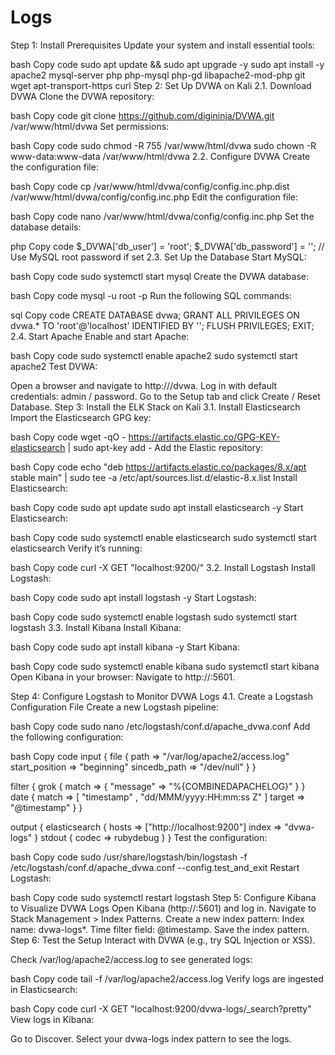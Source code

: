 # Logs

Step 1: Install Prerequisites
Update your system and install essential tools:

bash
Copy code
sudo apt update && sudo apt upgrade -y
sudo apt install -y apache2 mysql-server php php-mysql php-gd libapache2-mod-php git wget apt-transport-https curl
Step 2: Set Up DVWA on Kali
2.1. Download DVWA
Clone the DVWA repository:

bash
Copy code
git clone https://github.com/digininja/DVWA.git /var/www/html/dvwa
Set permissions:

bash
Copy code
sudo chmod -R 755 /var/www/html/dvwa
sudo chown -R www-data:www-data /var/www/html/dvwa
2.2. Configure DVWA
Create the configuration file:

bash
Copy code
cp /var/www/html/dvwa/config/config.inc.php.dist /var/www/html/dvwa/config/config.inc.php
Edit the configuration file:

bash
Copy code
nano /var/www/html/dvwa/config/config.inc.php
Set the database details:

php
Copy code
$_DVWA['db_user'] = 'root';
$_DVWA['db_password'] = ''; // Use MySQL root password if set
2.3. Set Up the Database
Start MySQL:

bash
Copy code
sudo systemctl start mysql
Create the DVWA database:

bash
Copy code
mysql -u root -p
Run the following SQL commands:

sql
Copy code
CREATE DATABASE dvwa;
GRANT ALL PRIVILEGES ON dvwa.* TO 'root'@'localhost' IDENTIFIED BY '';
FLUSH PRIVILEGES;
EXIT;
2.4. Start Apache
Enable and start Apache:

bash
Copy code
sudo systemctl enable apache2
sudo systemctl start apache2
Test DVWA:

Open a browser and navigate to http://<kali-ip>/dvwa.
Log in with default credentials: admin / password.
Go to the Setup tab and click Create / Reset Database.
Step 3: Install the ELK Stack on Kali
3.1. Install Elasticsearch
Import the Elasticsearch GPG key:

bash
Copy code
wget -qO - https://artifacts.elastic.co/GPG-KEY-elasticsearch | sudo apt-key add -
Add the Elastic repository:

bash
Copy code
echo "deb https://artifacts.elastic.co/packages/8.x/apt stable main" | sudo tee -a /etc/apt/sources.list.d/elastic-8.x.list
Install Elasticsearch:

bash
Copy code
sudo apt update
sudo apt install elasticsearch -y
Start Elasticsearch:

bash
Copy code
sudo systemctl enable elasticsearch
sudo systemctl start elasticsearch
Verify it’s running:

bash
Copy code
curl -X GET "localhost:9200/"
3.2. Install Logstash
Install Logstash:

bash
Copy code
sudo apt install logstash -y
Start Logstash:

bash
Copy code
sudo systemctl enable logstash
sudo systemctl start logstash
3.3. Install Kibana
Install Kibana:

bash
Copy code
sudo apt install kibana -y
Start Kibana:

bash
Copy code
sudo systemctl enable kibana
sudo systemctl start kibana
Open Kibana in your browser: Navigate to http://<kali-ip>:5601.

Step 4: Configure Logstash to Monitor DVWA Logs
4.1. Create a Logstash Configuration File
Create a new Logstash pipeline:

bash
Copy code
sudo nano /etc/logstash/conf.d/apache_dvwa.conf
Add the following configuration:

bash
Copy code
input {
    file {
        path => "/var/log/apache2/access.log"
        start_position => "beginning"
        sincedb_path => "/dev/null"
    }
}

filter {
    grok {
        match => { "message" => "%{COMBINEDAPACHELOG}" }
    }
    date {
        match => [ "timestamp" , "dd/MMM/yyyy:HH:mm:ss Z" ]
        target => "@timestamp"
    }
}

output {
    elasticsearch {
        hosts => ["http://localhost:9200"]
        index => "dvwa-logs"
    }
    stdout { codec => rubydebug }
}
Test the configuration:

bash
Copy code
sudo /usr/share/logstash/bin/logstash -f /etc/logstash/conf.d/apache_dvwa.conf --config.test_and_exit
Restart Logstash:

bash
Copy code
sudo systemctl restart logstash
Step 5: Configure Kibana to Visualize DVWA Logs
Open Kibana (http://<kali-ip>:5601) and log in.
Navigate to Stack Management > Index Patterns.
Create a new index pattern:
Index name: dvwa-logs*.
Time filter field: @timestamp.
Save the index pattern.
Step 6: Test the Setup
Interact with DVWA (e.g., try SQL Injection or XSS).

Check /var/log/apache2/access.log to see generated logs:

bash
Copy code
tail -f /var/log/apache2/access.log
Verify logs are ingested in Elasticsearch:

bash
Copy code
curl -X GET "localhost:9200/dvwa-logs/_search?pretty"
View logs in Kibana:

Go to Discover.
Select your dvwa-logs index pattern to see the logs.
